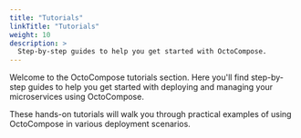 ```yaml
---
title: "Tutorials"
linkTitle: "Tutorials"
weight: 10
description: >
  Step-by-step guides to help you get started with OctoCompose.
---
```


Welcome to the OctoCompose tutorials section. Here you'll find step-by-step guides to help you get started with deploying and managing your microservices using OctoCompose.

These hands-on tutorials will walk you through practical examples of using OctoCompose in various deployment scenarios.
